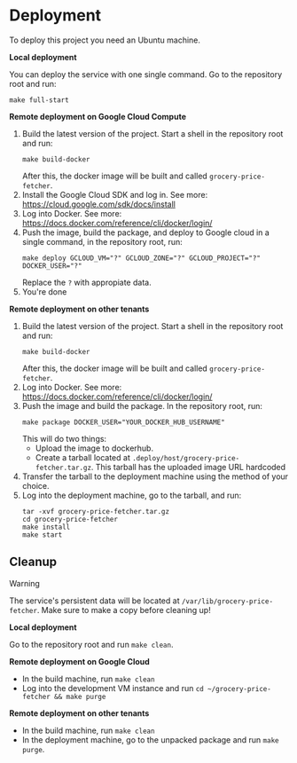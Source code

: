 # Deployment
To deploy this project you need an Ubuntu machine.

**Local deployment**

You can deploy the service with one single command. Go to the repository root and run:
```
make full-start
```

**Remote deployment on Google Cloud Compute**

1. Build the latest version of the project. Start a shell in the repository root and run:
    ```
    make build-docker
    ```
    After this, the docker image will be built and called `grocery-price-fetcher`.
2. Install the Google Cloud SDK and log in. See more: https://cloud.google.com/sdk/docs/install
3. Log into Docker. See more: https://docs.docker.com/reference/cli/docker/login/
4. Push the image, build the package, and deploy to Google cloud in a single command, in the repository root, run:
    ```
    make deploy GCLOUD_VM="?" GCLOUD_ZONE="?" GCLOUD_PROJECT="?" DOCKER_USER="?"
    ```
    Replace the `?` with appropiate data. 
5. You're done

**Remote deployment on other tenants**

1. Build the latest version of the project. Start a shell in the repository root and run:
    ```
    make build-docker
    ```
    After this, the docker image will be built and called `grocery-price-fetcher`.
2. Log into Docker. See more: https://docs.docker.com/reference/cli/docker/login/   
3. Push the image and build the package. In the repository root, run:
    ```
    make package DOCKER_USER="YOUR_DOCKER_HUB_USERNAME"
    ```
    This will do two things:
    - Upload the image to dockerhub.
    - Create a tarball located at `.deploy/host/grocery-price-fetcher.tar.gz`.
          This tarball has the uploaded image URL hardcoded
4. Transfer the tarball to the deployment machine using the method of your choice.
5. Log into the deployment machine, go to the tarball, and run:
   ```
   tar -xvf grocery-price-fetcher.tar.gz
   cd grocery-price-fetcher
   make install
   make start
   ```

## Cleanup

> [!WARNING]
> The service's persistent data will be located at `/var/lib/grocery-price-fetcher`. Make sure to make a copy before cleaning up!

**Local deployment**

Go to the repository root and run `make clean`.

**Remote deployment on Google Cloud**

- In the build machine, run `make clean`
- Log into the development VM instance and run `cd ~/grocery-price-fetcher && make purge`

**Remote deployment on other tenants**

- In the build machine, run `make clean`
- In the deployment machine, go to the unpacked package and run `make purge`.
  
